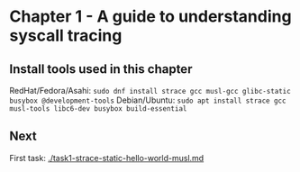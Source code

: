 # Chapter 1 -  A guide to understanding syscall tracing

## Install tools used in this chapter

RedHat/Fedora/Asahi: `sudo dnf install strace gcc musl-gcc glibc-static busybox @development-tools`
Debian/Ubuntu: `sudo apt install strace gcc musl-tools libc6-dev busybox build-essential`

## Next

First task: [./task1-strace-static-hello-world-musl.md](./task1-strace-static-hello-world-musl.md)
